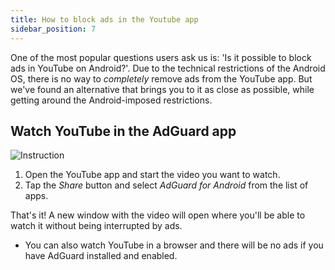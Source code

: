 ```yaml
---
title: How to block ads in the Youtube app
sidebar_position: 7
---
```


One of the most popular questions users ask us is: 'Is it possible to block ads in YouTube on Android?'. Due to the technical restrictions of the Android OS, there is no way to *completely* remove ads from the YouTube app. But we've found an alternative that brings you to it as close as possible, while getting around the Android-imposed restrictions.


## Watch YouTube in the AdGuard app

![Instruction](https://cdn.adguard.com/public/Adguard/Blog/Android/3-6/share.gif)

1. Open the YouTube app and start the video you want to watch.
2. Tap the *Share* button and select *AdGuard for Android* from the list of apps.

That's it! A new window with the video will open where you'll be able to watch it without being interrupted by ads.

* You can also watch YouTube in a browser and there will be no ads if you have AdGuard installed and enabled.